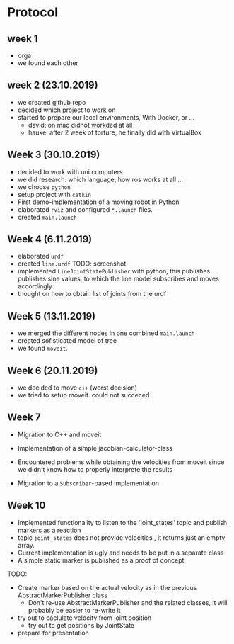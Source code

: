 # Protocol

## week 1 

- orga
- we found each other

## week 2 (23.10.2019)

- we created github repo
- decided which project to work on
- started to prepare our local environments, With Docker, or ...
  - david: on mac didnot workded at all
  - hauke: after 2 week of torture, he finally did with VirtualBox

## Week 3 (30.10.2019)

- decided to work with uni computers
- we did research: which language, how ros works at all ...
- we choose `python`
- setup project with `catkin`
- First demo-implementation of a moving robot in Python
- elaborated `rviz` and configured `*.launch` files.
- created `main.launch`

## Week 4 (6.11.2019)

- elaborated `urdf`
- created `line.urdf` TODO: screenshot
- implemented `LineJointStatePublisher` with python, this publishes publishes sine values, to which the line model subscribes and moves accordingly
- thought on how to obtain list of joints from the urdf

## Week 5 (13.11.2019)

- we merged the different nodes in one combined  `main.launch`
- created sofisticated model of tree
- we found `moveit`.

## Week 6 (20.11.2019)

- we decided to move `c++` (worst decision)
- we tried to setup moveit. could not succeced

## Week 7

- Migration to C++ and moveit


- Implementation of a simple jacobian-calculator-class
- Encountered problems while obtaining the velocities from moveit since we 
  didn't know how to properly interprete the results
- Migration to a `Subscriber`-based implementation


## Week 10

- Implemented functionality to listen to the 'joint_states' topic and publish markers as a reaction
- topic `joint_states` does not provide velocities , it returns just an empty array.
- Current implementation is ugly and needs to be put in a separate class
- A simple static marker is published as a proof of concept

TODO:
- Create marker based on the actual velocity as in the previous AbstractMarkerPublisher class
  - Don't re-use AbstractMarkerPublisher and the related classes, it will probably be easier to re-write it
- try out to caclulate velocity from joint position
  - try out to get positions by JointState
- prepare for presentation